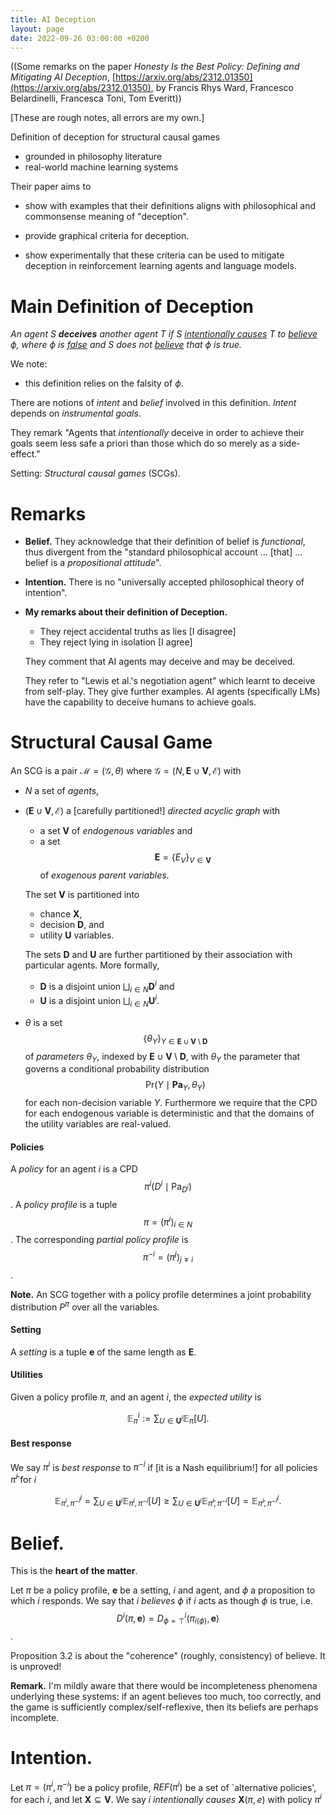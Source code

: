 ```yaml
---
title: AI Deception
layout: page
date: 2022-09-26 03:00:00 +0200
---
```

((Some remarks on the paper
_Honesty Is the Best Policy:
Defining and Mitigating AI Deception_,
[https://arxiv.org/abs/2312.01350](https://arxiv.org/abs/2312.01350),
by
Francis Rhys Ward,
Francesco Belardinelli,
Francesca Toni,
Tom Everitt))

[These are rough notes, all errors are my own.]

Definition of deception for structural causal games
- grounded in philosophy literature
- real-world machine learning systems

Their paper aims to

- show with examples that their definitions aligns with philosophical and commonsense meaning of "deception".

- provide graphical criteria for deception.

- show experimentally that these criteria can be used to mitigate deception in reinforcement learning agents and language models.

# Main Definition of Deception
_An agent $S$ **deceives** another agent $T$ if $S$ <u>intentionally causes</u> $T$ to <u>believe</u> $\phi$, where $\phi$ is <u>false</u> and $S$ does not <u>believe</u> that $\phi$ is true._

We note:
- this definition relies on the falsity of $\phi$.

There are notions of _intent_ and _belief_ involved in this definition.
_Intent_ depends on _instrumental goals_.

They remark "Agents that _intentionally_ deceive in order to achieve their goals seem less safe a priori than those which do so merely as a side-effect."

Setting: _Structural causal games_ (SCGs).

# Remarks
- __Belief.__
They acknowledge that their definition of belief is _functional_, thus divergent from the "standard philosophical account ... [that] ... belief is a _propositional attitude_".
- __Intention.__
There is no "universally accepted philosophical theory of intention".
- __My remarks about their definition of Deception.__
	- They reject accidental truths as lies [I disagree]
	- They reject lying in isolation [I agree]

	They comment that AI agents may deceive and may be deceived.

	They refer to "Lewis et al.'s negotiation agent" which learnt to deceive from self-play. They give further examples. AI agents (specifically LMs) have the capability to deceive humans to achieve goals.

# Structural Causal Game
An SCG is a pair $\mathcal{M}=(\mathcal{G},\theta)$
where $\mathcal{G}=(N,\mathbf{E}\cup\mathbf{V},\mathcal{E})$
with
- $N$ a set of _agents_,
- $(\mathbf{E}\cup\mathbf{V},\mathcal{E})$ a [carefully partitioned!] _directed acyclic graph_ with

	- a set $\mathbf{V}$ of _endogenous variables_ and
	- a set $$\mathbf{E}=\{E_{V}\}_{V\in\mathbf{V}}$$ of _exogenous parent variables_.

	The set $\mathbf{V}$ is partitioned into
	- chance $\mathbf{X}$,
	- decision $\mathbf{D}$, and
	- utility $\mathbf{U}$
	variables.

	The sets $\mathbf{D}$ and $\mathbf{U}$ are further partitioned by their association with particular agents.
	More formally,
	- $\mathbf{D}$ is a disjoint union $\bigsqcup_{i\in N}\mathbf{D}^{i}$ and
	- $\mathbf{U}$ is a disjoint union $\bigsqcup_{i\in N}\mathbf{U}^{i}$.

- $\theta$ is a set
$$\{\theta_{Y}\}_{Y\in\mathbf{E}\cup\mathbf{V}\setminus\mathbf{D}}$$
of _parameters_ $\theta_{Y}$,
indexed by $\mathbf{E}\cup\mathbf{V}\setminus\mathbf{D}$,
with $\theta_{Y}$ the parameter that governs a conditional probability distribution
$$\mathrm{Pr}(Y\mid \mathbf{Pa}_{Y},\theta_{Y})$$
for each non-decision variable $Y$.
Furthermore we require that the CPD for each endogenous variable is deterministic
and that the domains of the utility variables are real-valued.

#### Policies
A _policy_ for an agent $i$ is a CPD
$$\pi^{i}(D^{i}\mid \mathrm{Pa}_{D^{i}})$$.
A _policy profile_ is a tuple
$$\pi=(\pi^{i})_{i\in N}$$.
The corresponding _partial policy profile_ is
$$\pi^{-i}=(\pi^{j})_{j\neq i}$$.

__Note.__
An SCG together with a policy profile determines a joint probability distribution $P^{\pi}$ over all the variables.

#### Setting
A _setting_ is a tuple
$\mathbf{e}$
of the same length as $\mathbf{E}$.

#### Utilities
Given a policy profile $\pi$,
and an agent $i$,
the _expected utility_ is

$$\mathbb{E}_{\pi}^{i}:=\sum_{U\in\mathbf{U}^{i}}\mathbb{E}_{\pi}[U].$$

#### Best response
We say $\pi^{i}$ is _best response_ to $\pi^{-i}$ if
[it is a Nash equilibrium!]
for all policies $\hat{\pi}^{i}$ for $i$

$$\mathbb{E}_{\pi^{i},\pi^{-i}}^{i}=\sum_{U\in\mathbf{U}^{i}}\mathbb{E}_{\pi^{i},\pi^{-i}}[U]
\geq
\sum_{U\in\mathbf{U}^{i}}\mathbb{E}_{\hat{\pi}^{i},\pi^{-i}}[U]
=\mathbb{E}_{\hat{\pi}^{i},\pi^{-i}}^{i}.$$

# Belief.
This is the __heart of the matter__.

Let $\pi$ be a policy profile, $\mathbf{e}$ be a setting, $i$ and agent, and $\phi$ a proposition to which $i$ responds.
We say that $i$ _believes_ $\phi$ if
$i$ acts as though $\phi$ is true,
i.e. $$D^{i}(\pi,\mathbf{e})=D^{i}_{\phi=\top}(\pi_{i(\phi)},\mathbf{e})$$.

Proposition 3.2 is about the "coherence" (roughly, consistency) of believe. It is unproved!

__Remark.__
I'm mildly aware that there would be incompleteness phenomena underlying these systems: if an agent believes too much, too correctly, and the game is sufficiently complex/self-reflexive, then its beliefs are perhaps incomplete.

# Intention.
Let $\pi=(\pi^{i},\pi^{-i})$ be a policy profile,
$REF(\pi^{i})$ be a set of `alternative policies', for each $i$, and let $\mathbf{X}\subseteq\mathbf{V}$.
We say $i$ _intentionally causes_ $\mathbf{X}(\pi,e)$ with policy $\pi^{i}$



